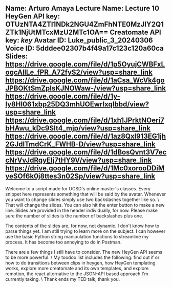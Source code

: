Name: Arturo Amaya
Lecture Name: Lecture 10
HeyGen API key: OTUzNTA4ZTI1NDk2NGU4ZmFhNTE0MzJlY2Q1ZTk1NjUtMTcxMzU2MTc1OA==
Creatomate API key: *key*
Avatar ID: Luke_public_3_20240306
Voice ID: 5dddee02307b4f49a17c123c120a60ca
Slides:
    https://drive.google.com/file/d/1p5OyujCWBFxLogcAllLe_fPR_A72fyS2/view?usp=share_link
    https://drive.google.com/file/d/1aCsa_WcVk4goJPBOKtSmZpIsKJNOWaw-/view?usp=share_link
    https://drive.google.com/file/d/1y-ly8HI061xbp25DQ3mhUOEwrIxqIbbd/view?usp=share_link
    https://drive.google.com/file/d/1xh1JPrktNOeri7bHAwu_kDc9SIt4_mjp/view?usp=share_link
    https://drive.google.com/file/d/1az8Qxl913EG1jh2GJdlTmdCrK_FWHB-D/view?usp=share_link
    https://drive.google.com/file/d/1dBosQvnt3V7eccNrVvJdRqyEIj7tHY9V/view?usp=share_link
    https://drive.google.com/file/d/1Mc0xorooDDiMyeSOf6k0j8ttes3n02Sp/view?usp=share_link 
--

Welcome to a script made for UCSD's online master's classes. Every snippet here represents something that will be said by the avatar. Whenever you want to change slides simply use two backslashes together like so. \\ That will change the slides. You can also hit the enter button to make a new line. Slides are provided in the header individually, for now.  Please make sure the number of slides is the number of backslashes plus one.

The contents of the slides are, for now, not dynamic. I don't know how to parse things yet. I am still trying to learn more on the subject. I can however use the basic Python string manipulation functions to streamline my process. It has become too annoying to do in Postman.

There are a few things I still have to consider. The new HeyGen API seems to be more powerful. \\ My toodoo list includes the following: find out if or how to do transitions between clips in heygen, how HeyGen templating works, explore more creatomate and its own templates, and explore remotion, the react alternative to the JSON-API based approach I'm currently taking. \\ Thank ends my TED talk, thank you. 